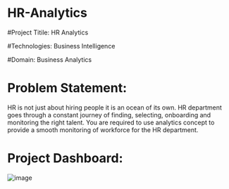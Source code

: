 # HR-Analytics

#Project Titile: HR Analytics

#Technologies: Business Intelligence

#Domain: Business Analytics

# Problem Statement:

HR is not just about hiring people it is an ocean of its own. HR department goes through
a constant journey of finding, selecting, onboarding and monitoring the right talent. You
are required to use analytics concept to provide a smooth monitoring of workforce for
the HR department.

# Project Dashboard:


![image](https://user-images.githubusercontent.com/108995482/236128380-5130075d-7582-4351-9ea8-96363fe9dcb7.png)



